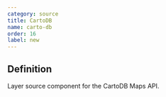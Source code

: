 ```yaml
---
category: source
title: CartoDB
name: carto-db
order: 16
label: new
---
```


## Definition

Layer source component for the CartoDB Maps API.